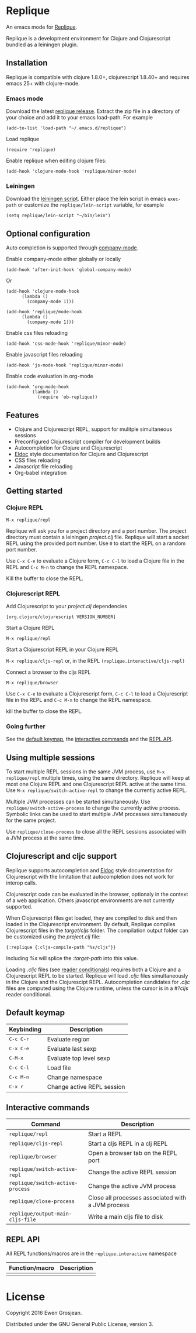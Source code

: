 # Replique

An emacs mode for [Replique](https://github.com/EwenG/replique).

Replique is a development environment for Clojure and Clojurescript bundled as a leiningen plugin.

## Installation

Replique is compatible with clojure 1.8.0+, clojurescript 1.8.40+ and requires emacs 25+ with clojure-mode.

### Emacs mode

Download the latest [replique release](https://github.com/EwenG/replique.el/releases). Extract the zip file in a directory of your choice and add it to your emacs load-path. For example

`(add-to-list 'load-path "~/.emacs.d/replique")`

Load replique

`(require 'replique)`

Enable replique when editing clojure files:

`(add-hook 'clojure-mode-hook 'replique/minor-mode)`

### Leiningen

Download the [leiningen script](http://leiningen.org/). Either place the lein script in emacs `exec-path` or customize the `replique/lein-script` variable, for example

`(setq replique/lein-script "~/bin/lein")`

## Optional configuration

Auto completion is supported through [company-mode](https://github.com/company-mode/company-mode).

Enable company-mode either globally or locally

`(add-hook 'after-init-hook 'global-company-mode)`

Or

```elisp
(add-hook 'clojure-mode-hook
	  (lambda ()
	    (company-mode 1)))
```
       
```elisp
(add-hook 'replique/mode-hook
	  (lambda ()
	    (company-mode 1)))
```

Enable css files reloading

`(add-hook 'css-mode-hook 'replique/minor-mode)`

Enable javascript files reloading

`(add-hook 'js-mode-hook 'replique/minor-mode)`

Enable code evaluation in org-mode

```elisp
(add-hook 'org-mode-hook
          (lambda ()
            (require 'ob-replique))
```

## Features

- Clojure and Clojurescript REPL, support for mulitple simultaneous sessions
- Preconfigured Clojurescript compiler for development builds
- Autocompletion for Clojure and Clojurescript
- [Eldoc](https://www.emacswiki.org/emacs/ElDoc) style documentation for Clojure and Clojurescript
- CSS files reloading
- Javascript file reloading
- Org-babel integration

## Getting started

### Clojure REPL

`M-x replique/repl`

Replique will ask you for a project directory and a port number. The project directory must contain a leiningen *project.clj* file. Replique will start a socket REPL using the provided port number. Use `0` to start the REPL on a random port number.

Use `C-x C-e` to evaluate a Clojure form, `C-c C-l` to load a Clojure file in the REPL and `C-c M-n` to change the REPL namespace.

Kill the buffer to close the REPL.

### Clojurescript REPL

Add Clojurescript to your *project.clj* dependencies

`[org.clojure/clojurescript VERSION_NUMBER]`

Start a Clojure REPL

`M-x replique/repl`

Start a Clojurescript REPL in your Clojure REPL

`M-x replique/cljs-repl` or, in the REPL `(replique.interactive/cljs-repl)`

Connect a browser to the cljs REPL

`M-x replique/browser`

Use `C-x C-e` to evaluate a Clojurescript form, `C-c C-l` to load a Clojurescript file in the REPL and `C-c M-n` to change the REPL namespace.

kill the buffer to close the REPL.

### Going further

See the [default keymap](#default-keymap), the [interactive commands](#interactive-commands) and the [REPL API](#repl-api).

## Using multiple sessions

To start multiple REPL sessions in the same JVM process, use `M-x replique/repl` multiple times, using the same directory. Replique will keep at most one Clojure REPL and one Clojurescript REPL active at the same time. Use `M-x replique/switch-active-repl` to change the currently active REPL.

Multiple JVM processes can be started simultaneously. Use `replique/switch-active-process` to change the currently active process. Symbolic links can be used to start multiple JVM processes simultaneously for the same project.

Use `replique/close-process` to close all the REPL sessions associated with a JVM process at the same time.

## Clojurescript and cljc support

Replique supports autocompletion and [Eldoc](https://www.emacswiki.org/emacs/ElDoc) style documentation for Clojurescript with the limitation that autocompletion does not work for interop calls.

Clojurescript code can be evaluated in the browser, optionaly in the context of a web application. Others javascript environments are not currently supported.

When Clojurescript files get loaded, they are compiled to disk and then loaded in the Clojurescript environment. By default, Replique compiles Clojurescript files in the *target/cljs* folder. The compilation output folder can be customized using the *project.clj* file:

`{:replique {:cljs-compile-path "%s/cljs"}}`

Including *%s* will splice the *:target-path* into this value.

Loading *.cljc* files (see [reader conditionals](http://clojure.org/guides/reader_conditionals)) requires both a Clojure and a Clojurescript REPL to be started. Replique will load *.cljc* files simultaneously in the Clojure and the Clojurescipt REPL. Autocompletion candidates for *.cljc* files are computed using the Clojure runtime, unless the cursor is in a *#?cljs* reader conditional.

## Default keymap

Keybinding           | Description
---------------------|----------------------------------
<kbd>C-c C-r</kbd>   | Evaluate region
<kbd>C-x C-e</kbd>   | Evaluate last sexp
<kbd>C-M-x</kbd>     | Evaluate top level sexp
<kbd>C-c C-l</kbd>   | Load file
<kbd>C-c M-n</kbd>   | Change namespace
<kbd>C-x r</kbd>     | Change active REPL session

## Interactive commands

Command                          | Description
---------------------------------|----------------------------------
`replique/repl`                  | Start a REPL
`replique/cljs-repl`             | Start a cljs REPL in a clj REPL
`replique/browser`               | Open a browser tab on the REPL port
`replique/switch-active-repl`    | Change the active REPL session
`replique/switch-active-process` | Change the active JVM process
`replique/close-process`         | Close all processes associated with a JVM process
`replique/output-main-cljs-file` | Write a main cljs file to disk

## REPL API

All REPL functions/macros are in the `replique.interactive` namespace

Function/macro                   | Description
---------------------------------|----------------------------------
                                 |

# License

Copyright 2016 Ewen Grosjean.

Distributed under the GNU General Public License, version 3.

